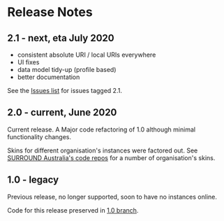 # Release Notes

## 2.1 - next, eta July 2020
* consistent absolute URI / local URIs everywhere
* UI fixes
* data model tidy-up (profile based)
* better documentation

See the [Issues list](https://github.com/RDFLib/VocPrez/issues) for issues tagged 2.1.


## 2.0 - current, June 2020
Current release. A Major code refactoring of 1.0 although minimal functionality changes.

Skins for different organisation's instances were factored out. See [SURROUND Australia's code repos](https://github.com/surroundaustralia/) for a number of organisation's skins.


## 1.0 - legacy
Previous release, no longer supported, soon to have no instances online.

Code for this release preserved in [1.0 branch](https://github.com/RDFLib/VocPrez/tree/1.0).